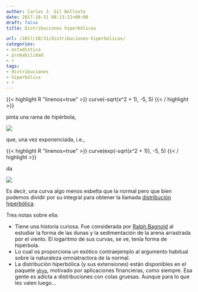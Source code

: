 ```yaml
---
author: Carlos J. Gil Bellosta
date: 2017-10-31 08:13:21+00:00
draft: false
title: Distribuciones hiperbólicas

url: /2017/10/31/distribuciones-hiperbolicas/
categories:
- estadística
- probabilidad
- r
tags:
- distribuciones
- hiperbólica
- r
---
```


{{< highlight R "linenos=true" >}}
    curve(-sqrt(x^2 + 1), -5, 5)
{{< / highlight >}}


pinta una rama de hipérbola,

![](/wp-uploads/2017/10/hiperbola.png)

que, una vez exponenciada, i.e.,

{{< highlight R "linenos=true" >}}
    curve(exp(-sqrt(x^2 + 1)), -5, 5)
{{< / highlight >}}

da

![](/wp-uploads/2017/10/distr_hiperbolica.png)


Es decir, una curva algo menos esbelta que la normal pero que bien podemos dividir por su integral para obtener la llamada [distribución hiperbólica](https://en.wikipedia.org/wiki/Hyperbolic_distribution).

Tres notas sobre ella:

* Tiene una historia curiosa. Fue considerada por [Ralph Bagnold](https://en.wikipedia.org/wiki/Ralph_Alger_Bagnold) al estudiar la forma de las dunas y la sedimentación de la arena arrastrada por el viento. El logaritmo de sus curvas, se ve, tenía forma de hipérbola.
* Lo cual os proporciona un exótico contraejemplo al argumento habitual sobre la naturaleza omniatractora de la normal.
* La distribución hiperbólica (y sus extensiones) están disponibles en el paquete [`ghyp`](https://cran.r-project.org/web/packages/ghyp/index.html), motivado por aplicaciones financieras, como siempre. Esa gente es adicta a distribuciones con colas gruesas. Aunque para lo que les valen luego...







